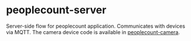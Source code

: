 # peoplecount-server

Server-side flow for peoplecount application. Communicates with devices via MQTT. The camera device code is available in [peoplecount-camera](https://github.com/seansund/peoplecount-camera).
